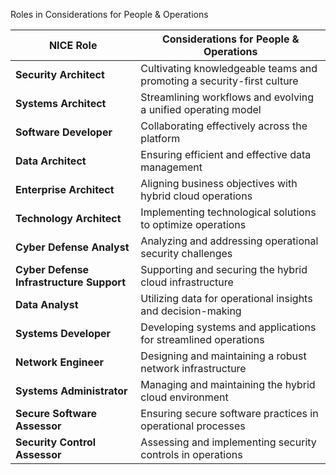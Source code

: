 Roles in Considerations for People & Operations


| NICE Role                           | Considerations for People & Operations |
|-------------------------------------|----------------------------------------|
| **Security Architect**              | Cultivating knowledgeable teams and promoting a security-first culture |
| **Systems Architect**               | Streamlining workflows and evolving a unified operating model |
| **Software Developer**              | Collaborating effectively across the platform |
| **Data Architect**                  | Ensuring efficient and effective data management |
| **Enterprise Architect**            | Aligning business objectives with hybrid cloud operations |
| **Technology Architect**            | Implementing technological solutions to optimize operations |
| **Cyber Defense Analyst**           | Analyzing and addressing operational security challenges |
| **Cyber Defense Infrastructure Support** | Supporting and securing the hybrid cloud infrastructure |
| **Data Analyst**                    | Utilizing data for operational insights and decision-making |
| **Systems Developer**               | Developing systems and applications for streamlined operations |
| **Network Engineer**                | Designing and maintaining a robust network infrastructure |
| **Systems Administrator**           | Managing and maintaining the hybrid cloud environment |
| **Secure Software Assessor**        | Ensuring secure software practices in operational processes |
| **Security Control Assessor**       | Assessing and implementing security controls in operations |

